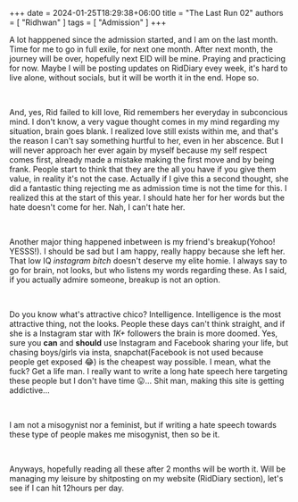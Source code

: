 +++ 
date = 2024-01-25T18:29:38+06:00
title = "The Last Run 02"
authors = [ "Ridhwan" ]
tags = [ "Admission" ]
+++


A lot happpened since the admission started, and I am on the last month. Time for me to go in full exile, for next one month. After next month, the journey will be over, hopefully next EID will be mine. Praying and practicing for now. Maybe I will be posting updates on RidDiary evey week, it's hard to live alone, without socials, but it will be worth it in the end. Hope so.

<br>

And, yes, Rid failed to kill love, Rid remembers her everyday in subconcious mind. I don't know, a very vague thought comes in my mind regarding my situation, brain goes blank. I realized love still exists within me, and that's the reason I can't say something hurtful to her, even in her abscence. But I will never approach her ever again by myself because my self respect comes first, already made a mistake making the first move and by being frank. People start to think that they are the all you have if you give them value, in reality it's not the case. Actually if I give this a second thought, she did a fantastic thing rejecting me as admission time is not the time for this. I realized this at the start of this year. I should hate her for her words but the hate doesn't come for her. Nah, I can't hate her.

<br>

Another major thing happened inbetween is my friend's breakup(Yohoo! YESSS!). I should be sad but I am happy, really happy because she left her. That low IQ *instagram bitch* doesn't deserve my elite homie. I always say to go for brain, not looks, but who listens my words regarding these. As I said, if you actually admire someone, breakup is not an option.

<br>

Do you know what's attractive chico? Intelligence. Intelligence is the most attractive thing, not the looks. People these days can't think straight, and if she is a Instagram star with *1K+* followers the brain is more doomed. Yes, sure you **can** and **should** use Instagram and Facebook sharing your life, but chasing boys/girls via insta, snapchat(Facebook is not used because people get exposed 😂) is the cheapest way possible. I mean, what the fuck? Get a life man. I really want to write a long hate speech here targeting these people but I don't have time 😛... Shit man, making this site is getting addictive...

<br>

I am not a misogynist nor a feminist, but if writing a hate speech towards these type of people makes me misogynist, then so be it.

<br>

Anyways, hopefully reading all these after 2 months will be worth it. Will be managing my leisure by shitposting on my website (RidDiary section), let's see if I can hit 12hours per day.

